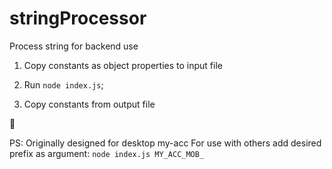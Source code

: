 # stringProcessor
Process string for backend use

1. Copy constants as object properties to input file

2. Run `node index.js`;

3. Copy constants from output file

🎉

PS: Originally designed for desktop my-acc
For use with others add desired prefix as argument:
`node index.js MY_ACC_MOB_`
